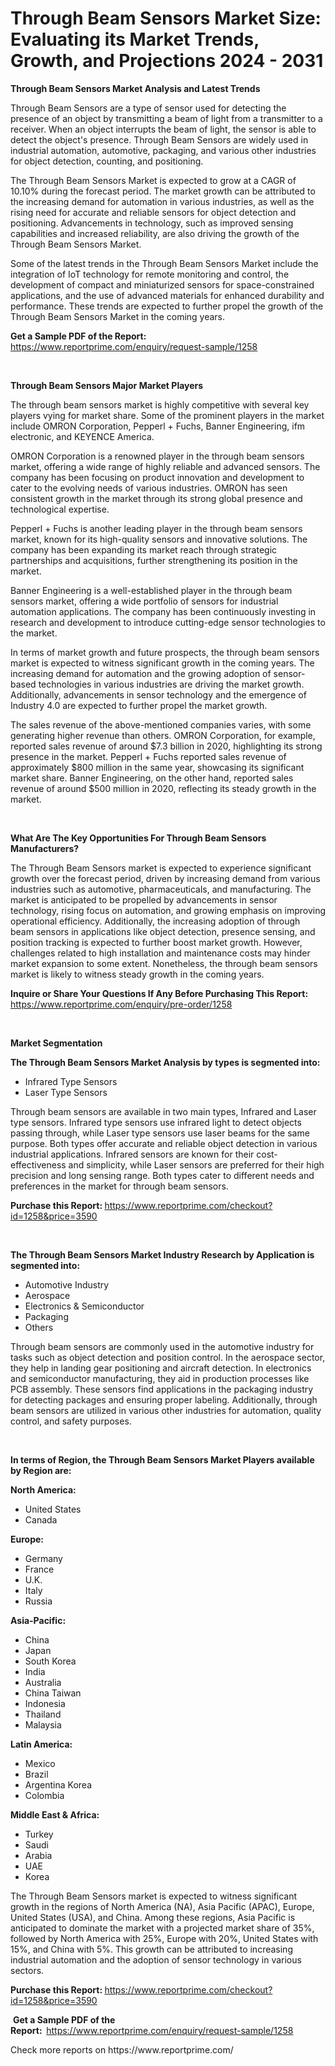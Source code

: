 <p><h1>Through Beam Sensors Market Size: Evaluating its Market Trends, Growth, and Projections 2024 - 2031</h1></p><p><strong>Through Beam Sensors Market Analysis and Latest Trends</strong></p>
<p><p>Through Beam Sensors are a type of sensor used for detecting the presence of an object by transmitting a beam of light from a transmitter to a receiver. When an object interrupts the beam of light, the sensor is able to detect the object's presence. Through Beam Sensors are widely used in industrial automation, automotive, packaging, and various other industries for object detection, counting, and positioning.</p><p>The Through Beam Sensors Market is expected to grow at a CAGR of 10.10% during the forecast period. The market growth can be attributed to the increasing demand for automation in various industries, as well as the rising need for accurate and reliable sensors for object detection and positioning. Advancements in technology, such as improved sensing capabilities and increased reliability, are also driving the growth of the Through Beam Sensors Market.</p><p>Some of the latest trends in the Through Beam Sensors Market include the integration of IoT technology for remote monitoring and control, the development of compact and miniaturized sensors for space-constrained applications, and the use of advanced materials for enhanced durability and performance. These trends are expected to further propel the growth of the Through Beam Sensors Market in the coming years.</p></p>
<p><strong>Get a Sample PDF of the Report:&nbsp;</strong> <a href="https://www.reportprime.com/enquiry/request-sample/1258">https://www.reportprime.com/enquiry/request-sample/1258</a></p>
<p>&nbsp;</p>
<p><strong>Through Beam Sensors Major Market Players</strong></p>
<p><p>The through beam sensors market is highly competitive with several key players vying for market share. Some of the prominent players in the market include OMRON Corporation, Pepperl + Fuchs, Banner Engineering, ifm electronic, and KEYENCE America.</p><p>OMRON Corporation is a renowned player in the through beam sensors market, offering a wide range of highly reliable and advanced sensors. The company has been focusing on product innovation and development to cater to the evolving needs of various industries. OMRON has seen consistent growth in the market through its strong global presence and technological expertise.</p><p>Pepperl + Fuchs is another leading player in the through beam sensors market, known for its high-quality sensors and innovative solutions. The company has been expanding its market reach through strategic partnerships and acquisitions, further strengthening its position in the market.</p><p>Banner Engineering is a well-established player in the through beam sensors market, offering a wide portfolio of sensors for industrial automation applications. The company has been continuously investing in research and development to introduce cutting-edge sensor technologies to the market.</p><p>In terms of market growth and future prospects, the through beam sensors market is expected to witness significant growth in the coming years. The increasing demand for automation and the growing adoption of sensor-based technologies in various industries are driving the market growth. Additionally, advancements in sensor technology and the emergence of Industry 4.0 are expected to further propel the market growth.</p><p>The sales revenue of the above-mentioned companies varies, with some generating higher revenue than others. OMRON Corporation, for example, reported sales revenue of around $7.3 billion in 2020, highlighting its strong presence in the market. Pepperl + Fuchs reported sales revenue of approximately $800 million in the same year, showcasing its significant market share. Banner Engineering, on the other hand, reported sales revenue of around $500 million in 2020, reflecting its steady growth in the market.</p></p>
<p>&nbsp;</p>
<p><strong>What Are The Key Opportunities For Through Beam Sensors Manufacturers?</strong></p>
<p><p>The Through Beam Sensors market is expected to experience significant growth over the forecast period, driven by increasing demand from various industries such as automotive, pharmaceuticals, and manufacturing. The market is anticipated to be propelled by advancements in sensor technology, rising focus on automation, and growing emphasis on improving operational efficiency. Additionally, the increasing adoption of through beam sensors in applications like object detection, presence sensing, and position tracking is expected to further boost market growth. However, challenges related to high installation and maintenance costs may hinder market expansion to some extent. Nonetheless, the through beam sensors market is likely to witness steady growth in the coming years.</p></p>
<p><strong>Inquire or Share Your Questions If Any Before Purchasing This Report:</strong> <a href="https://www.reportprime.com/enquiry/pre-order/1258">https://www.reportprime.com/enquiry/pre-order/1258</a></p>
<p>&nbsp;</p>
<p><strong>Market Segmentation</strong></p>
<p><strong>The Through Beam Sensors Market Analysis by types is segmented into:</strong></p>
<p><ul><li>Infrared Type Sensors</li><li>Laser Type Sensors</li></ul></p>
<p><p>Through beam sensors are available in two main types, Infrared and Laser type sensors. Infrared type sensors use infrared light to detect objects passing through, while Laser type sensors use laser beams for the same purpose. Both types offer accurate and reliable object detection in various industrial applications. Infrared sensors are known for their cost-effectiveness and simplicity, while Laser sensors are preferred for their high precision and long sensing range. Both types cater to different needs and preferences in the market for through beam sensors.</p></p>
<p><strong>Purchase this Report:&nbsp;</strong><a href="https://www.reportprime.com/checkout?id=1258&price=3590">https://www.reportprime.com/checkout?id=1258&price=3590</a></p>
<p>&nbsp;</p>
<p><strong>The Through Beam Sensors Market Industry Research by Application is segmented into:</strong></p>
<p><ul><li>Automotive Industry</li><li>Aerospace</li><li>Electronics & Semiconductor</li><li>Packaging</li><li>Others</li></ul></p>
<p><p>Through beam sensors are commonly used in the automotive industry for tasks such as object detection and position control. In the aerospace sector, they help in landing gear positioning and aircraft detection. In electronics and semiconductor manufacturing, they aid in production processes like PCB assembly. These sensors find applications in the packaging industry for detecting packages and ensuring proper labeling. Additionally, through beam sensors are utilized in various other industries for automation, quality control, and safety purposes.</p></p>
<p>&nbsp;</p>
<p><strong>In terms of Region, the Through Beam Sensors Market Players available by Region are:</strong></p>
<p>
    <p> <strong> North America: </strong>
        <ul>
            <li>United States</li>
            <li>Canada</li>
        </ul>
        </p> 
    <p> <strong> Europe: </strong>
        <ul>
            <li>Germany</li>
            <li>France</li>
            <li>U.K.</li>
            <li>Italy</li>
            <li>Russia</li>
        </ul>
        </p> 
    <p> <strong> Asia-Pacific: </strong>
        <ul>
            <li>China</li>
            <li>Japan</li>
            <li>South Korea</li>
            <li>India</li>
            <li>Australia</li>
            <li>China Taiwan</li>
            <li>Indonesia</li>
            <li>Thailand</li>
            <li>Malaysia</li>
        </ul>
        </p> 
    <p> <strong> Latin America: </strong>
        <ul>
            <li>Mexico</li>
            <li>Brazil</li>
            <li>Argentina Korea</li>
            <li>Colombia</li>
        </ul>
        </p> 
    <p> <strong> Middle East & Africa: </strong>
        <ul>
            <li>Turkey</li>
            <li>Saudi</li>
            <li>Arabia</li>
            <li>UAE</li>
            <li>Korea</li>
        </ul>
    </p>
    </p>
<p><p>The Through Beam Sensors market is expected to witness significant growth in the regions of North America (NA), Asia Pacific (APAC), Europe, United States (USA), and China. Among these regions, Asia Pacific is anticipated to dominate the market with a projected market share of 35%, followed by North America with 25%, Europe with 20%, United States with 15%, and China with 5%. This growth can be attributed to increasing industrial automation and the adoption of sensor technology in various sectors.</p></p>
<p><strong>Purchase this Report: </strong><a href="https://www.reportprime.com/checkout?id=1258&price=3590">https://www.reportprime.com/checkout?id=1258&price=3590</a></p>
<p>&nbsp;<strong>Get a Sample PDF of the Report:&nbsp;&nbsp;</strong><a href="https://www.reportprime.com/enquiry/request-sample/1258">https://www.reportprime.com/enquiry/request-sample/1258</a></p>
<p><strong></strong></p>
<p>Check more reports on https://www.reportprime.com/</p>